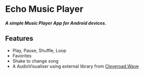 # Echo Music Player
##### *A simple Music Player App for Android devices.*

## Features
* Play, Pause, Shuffle, Loop
* Favorites
* Shake to change song
* A AudioVisualiser using external library from [ Cleveroad.Wave ](https://github.com/Cleveroad/WaveInApp)

